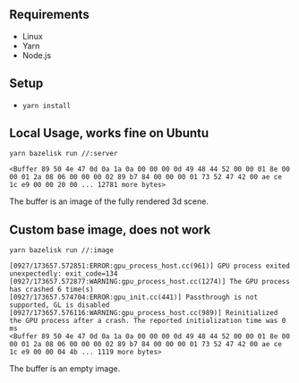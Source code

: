 ## Requirements

- Linux
- Yarn
- Node.js

## Setup

- `yarn install`

## Local Usage, works fine on Ubuntu

`yarn bazelisk run //:server`

```
<Buffer 89 50 4e 47 0d 0a 1a 0a 00 00 00 0d 49 48 44 52 00 00 01 8e 00 00 01 2a 08 06 00 00 00 02 89 b7 84 00 00 00 01 73 52 47 42 00 ae ce 1c e9 00 00 20 00 ... 12781 more bytes>
```

The buffer is an image of the fully rendered 3d scene.

## Custom base image, does not work

`yarn bazelisk run //:image`

```
[0927/173657.572851:ERROR:gpu_process_host.cc(961)] GPU process exited unexpectedly: exit_code=134
[0927/173657.572877:WARNING:gpu_process_host.cc(1274)] The GPU process has crashed 6 time(s)
[0927/173657.574704:ERROR:gpu_init.cc(441)] Passthrough is not supported, GL is disabled
[0927/173657.576116:WARNING:gpu_process_host.cc(989)] Reinitialized the GPU process after a crash. The reported initialization time was 0 ms
<Buffer 89 50 4e 47 0d 0a 1a 0a 00 00 00 0d 49 48 44 52 00 00 01 8e 00 00 01 2a 08 06 00 00 00 02 89 b7 84 00 00 00 01 73 52 47 42 00 ae ce 1c e9 00 00 04 4b ... 1119 more bytes>
```

The buffer is an empty image.
